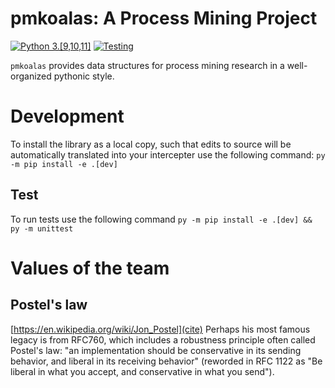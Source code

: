 # pmkoalas: A Process Mining Project
[![Python 3.[9,10,11]](https://github.com/AdamBanham/koalas/actions/workflows/python-version.yml/badge.svg?branch=main)](https://github.com/AdamBanham/koalas/actions/workflows/python-version.yml)   [![Testing](https://github.com/AdamBanham/koalas/actions/workflows/python-unittests.yml/badge.svg)](https://github.com/AdamBanham/koalas/actions/workflows/python-unittests.yml)


`pmkoalas` provides data structures for process mining research in a well-organized pythonic style.

# Development
To install the library as a local copy, such that edits to source will be automatically translated into your intercepter use the following command:
`py -m pip install -e .[dev]`

## Test
To run tests use the following command
`py -m pip install -e .[dev] && py -m unittest`

# Values of the team

## Postel's law
[https://en.wikipedia.org/wiki/Jon_Postel](cite)
Perhaps his most famous legacy is from RFC760, which includes a robustness principle often called Postel's law: "an implementation should be conservative in its sending behavior, and liberal in its receiving behavior" (reworded in RFC 1122 as "Be liberal in what you accept, and conservative in what you send").
